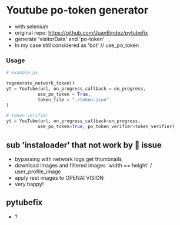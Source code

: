 # Youtube po-token generator

- with selenium
- original repo: https://github.com/JuanBindez/pytubefix
- generate 'visitorData' and 'po-token'
- In my case still considered as 'bot' // use_po_token

### Usage

```python
# example.py

regenerate_network_token()
yt = YouTube(url, on_progress_callback = on_progress,
            use_po_token = True,
            token_file = "./token.json"
)

# token verifier
yt = YouTube(url, on_progress_callback=on_progress,
            use_po_token=True, po_token_verifier=token_verifier)
```

## sub 'instaloader' that not work by :robot: issue
- bypassing with network logs get thumbnails
- download images and filtered images 'width == height' / user_profile_image
- apply rest images to OPENAI VISION
- very happy!

## pytubefix
- ?
